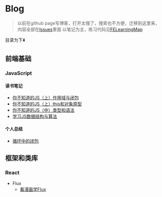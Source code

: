 # Blog

> 以前在github page写博客，打开太慢了，搜索也不方便，迁移到这里来，内容全部在[Issues](https://github.com/duyue6002/Blog/issues)里面
> 以笔记为主，练习代码见[FELearningMap](https://github.com/duyue6002/FELearningMap)

目录为下:arrow_down:

## 前端基础

### JavaScript

#### 读书笔记

- [你不知道的JS（上）作用域与闭包](https://github.com/duyue6002/Blog/issues/1)
- [你不知道的JS（上）this和对象原型](https://github.com/duyue6002/Blog/issues/12)
- [你不知道的JS（中）类型和语法](https://github.com/duyue6002/Blog/issues/13)
- [学习JS数据结构与算法](https://github.com/duyue6002/Blog/issues/9)

#### 个人总结

- [循环中的闭包](https://github.com/duyue6002/Blog/issues/11)

## 框架和类库

### React

- Flux
  - [看漫画学Flux](https://github.com/duyue6002/Blog/issues/2)
